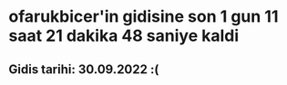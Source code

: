 # ofarukbicer'in gidisine son 1 gun 11 saat 21 dakika 48 saniye kaldi

## Gidis tarihi: 30.09.2022 :(